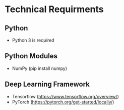 # Technical Requirments

## Python
- Python 3 is required

## Python Modules
- NumPy (pip install numpy)

## Deep Learning Framework
- Tensorflow (https://www.tensorflow.org/overview/)
- PyTorch (https://pytorch.org/get-started/locally/)